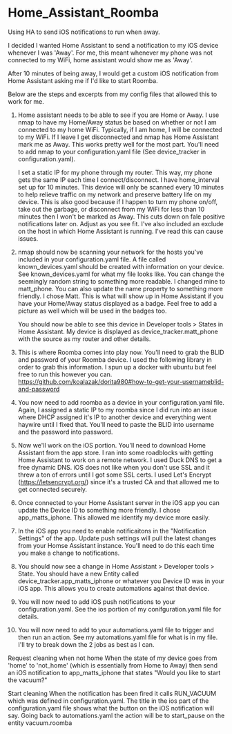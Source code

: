 # Home_Assistant_Roomba
Using HA to send iOS notifications to run when away.

I decided I wanted Home Assistant to send a notification to my iOS device whenever I was 'Away'. For me, this meant whenever my phone was not connected to my WiFi, home assistant would show me as 'Away'. 

After 10 minutes of being away, I would get a custom iOS notification from Home Assistant asking me if I'd like to start Roomba.

Below are the steps and excerpts from my config files that allowed this to work for me. 

1. Home assistant needs to be able to see if you are Home or Away. I use nmap to have my Home/Away status be based on whether or not I      am connected to my home WiFi. Typically, if I am home, I will be connected to my WiFi. If I leave I get disconnected and nmap has        Home Assistant mark me as Away. This works pretty well for the most part. You'll need to add nmap to your configuration.yaml file        (See device_tracker in configuration.yaml).

   I set a static IP for my phone through my router. This way, my phone gets the same IP each time I connect/disconnect. I have            home_interval set up for 10 minutes. This device will only be scanned every 10 minutes to help relieve traffic on my network and        preserve battery life on my device. This is also good because if I happen to turn my phone on/off, take out the garbage, or              disconnect from my WiFi for less than 10 minutes then I won't be marked as Away. This cuts down on fale positive notifications later    on. Adjust as you see fit. I've also included an exclude on the host in which Home Assistant is running. I've read this can cause        issues.

2. nmap should now be scanning your network for the hosts you've included in your configuration.yaml file. A file called                    known_devices.yaml should be created with information on your device. See known_devices.yaml for what my file looks like. You can        change the seemingly random string to something more readable. I changed mine to matt_phone. You can also update the name property to    something more friendly. I chose Matt. This is what will show up in Home Assistant if you have your Home/Away status displayed as a      badge. Feel free to add a picture as well which will be used in the badges too. 

   You should now be able to see this device in Developer tools > States in Home Assistant. My device is displayed as                      device_tracker.matt_phone with the source as my router and other details. 

3. This is where Roomba comes into play now. You'll need to grab the BLID and password of your Roomba device. I used the following          library in order to grab this information. I spun up a docker with ubuntu but feel free to run this however you can.                    https://github.com/koalazak/dorita980#how-to-get-your-usernameblid-and-password

4. You now need to add roomba as a device in your configuration.yaml file. Again, I assigned a static IP to my roomba since I did run      into an issue where DHCP assigned it's IP to another device and everything went haywire until I fixed that. You'll need to paste the    BLID into username and the password into password. 

5. Now we'll work on the iOS portion. You'll need to download Home Assistant from the app store. I ran into some roadblocks with getting    Home Assistant to work on a remote network. I used Duck DNS to get a free dynamic DNS. iOS does not like when you don't use SSL and      it threw a ton of errors until I got some SSL certs. I used Let's Encrypt (https://letsencrypt.org/) since it's a trusted CA and that    allowed me to get connected securely. 

6. Once connected to your Home Assistant server in the iOS app you can update the Device ID to something more friendly. I chose            app_matts_iphone. This allowed me identify my device more easily. 

7. In the iOS app you need to enable notificaitons in the "Notification Settings" of the app. Update push settings will pull the latest    changes from your Homse Assistant instance. You'll need to do this each time you make a change to notifications. 

8. You should now see a change in Home Assistant > Developer tools > State. You should have a new Entity called                            device_tracker.app_matts_iphone or whatever you Device ID was in your iOS app. This allows you to create automations against that        device.

9. You will now need to add iOS push notifications to your configuration.yaml. See the ios portion of my conifguration.yaml file for        details. 

10. You will now need to add to your automations.yaml file to trigger and then run an action. See my automations.yaml file for what is       in my file. I'll try to break down the 2 jobs as best as I can.

   Request cleaning when not home
   When the state of my device goes from 'home' to 'not_home' (which is essentially from Home to Away) then send an iOS notification to    app_matts_iphone that states "Would you like to start the vacuum?" 
   
   Start cleaning
   When the notification has been fired it calls RUN_VACUUM which was defined in configuration.yaml. 
   The title in the ios part of the configuration.yaml file shows what the button on the iOS notification will say. 
   Going back to automations.yaml the action will be to start_pause on the entity vacuum.roomba
